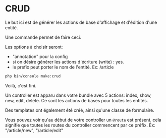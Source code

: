 # CRUD

Le but ici est de générer les actions de base d'affichage et d'édition d'une entité.

Une commande permet de faire ceci. 

Les options à choisir seront:
 - "annotation" pour la config
 - si on désire générer les actions d'écriture (write) : yes.
 - le prefix peut porter le nom de l'entité. Ex: /article

```bash
php bin/console make:crud
```

Voilà, c'est fini.

Un controller est apparu dans votre bundle avec 5 actions: index, show, new, edit, delete.
Ce sont les actions de bases pour toutes les entités. 

Des templates ont également été créé, ainsi qu'une classe de formulaire.

Vous pouvez voir qu'au début de votre controller un `@route` est présent, cela signifie que toutes les routes du controller commencent par ce préfix.
Ex: "/article/new", "/article/edit"

